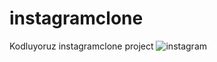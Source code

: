 # instagramclone
Kodluyoruz instagramclone project
![instagram](https://github.com/ncanakyurek/instagramclone/assets/72356728/3c1562ec-6f77-4697-9717-c4d56bffd7d2)
